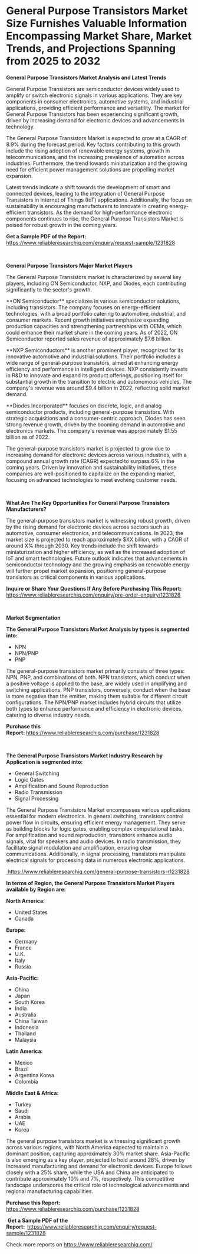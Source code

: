<p><h1>General Purpose Transistors Market Size Furnishes Valuable Information Encompassing Market Share, Market Trends, and Projections Spanning from 2025 to 2032</h1></p><p><strong>General Purpose Transistors Market Analysis and Latest Trends</strong></p>
<p><p>General Purpose Transistors are semiconductor devices widely used to amplify or switch electronic signals in various applications. They are key components in consumer electronics, automotive systems, and industrial applications, providing efficient performance and versatility. The market for General Purpose Transistors has been experiencing significant growth, driven by increasing demand for electronic devices and advancements in technology.</p><p>The General Purpose Transistors Market is expected to grow at a CAGR of 8.9% during the forecast period. Key factors contributing to this growth include the rising adoption of renewable energy systems, growth in telecommunications, and the increasing prevalence of automation across industries. Furthermore, the trend towards miniaturization and the growing need for efficient power management solutions are propelling market expansion.</p><p>Latest trends indicate a shift towards the development of smart and connected devices, leading to the integration of General Purpose Transistors in Internet of Things (IoT) applications. Additionally, the focus on sustainability is encouraging manufacturers to innovate in creating energy-efficient transistors. As the demand for high-performance electronic components continues to rise, the General Purpose Transistors Market is poised for robust growth in the coming years.</p></p>
<p><strong>Get a Sample PDF of the Report:&nbsp;</strong> <a href="https://www.reliableresearchiq.com/enquiry/request-sample/1231828?utm_campaign=2843&utm_medium=2&utm_source=Github&utm_content=ia&utm_term=06042025&utm_id=general-purpose-transistors">https://www.reliableresearchiq.com/enquiry/request-sample/1231828</a></p>
<p>&nbsp;</p>
<p><strong>General Purpose Transistors Major Market Players</strong></p>
<p><p>The General Purpose Transistors market is characterized by several key players, including ON Semiconductor, NXP, and Diodes, each contributing significantly to the sector's growth. </p><p>**ON Semiconductor** specializes in various semiconductor solutions, including transistors. The company focuses on energy-efficient technologies, with a broad portfolio catering to automotive, industrial, and consumer markets. Recent growth initiatives emphasize expanding production capacities and strengthening partnerships with OEMs, which could enhance their market share in the coming years. As of 2022, ON Semiconductor reported sales revenue of approximately $7.6 billion.</p><p>**NXP Semiconductors** is another prominent player, recognized for its innovative automotive and industrial solutions. Their portfolio includes a wide range of general-purpose transistors, aimed at enhancing energy efficiency and performance in intelligent devices. NXP consistently invests in R&D to innovate and expand its product offerings, positioning itself for substantial growth in the transition to electric and autonomous vehicles. The company's revenue was around $9.4 billion in 2022, reflecting solid market demand.</p><p>**Diodes Incorporated** focuses on discrete, logic, and analog semiconductor products, including general-purpose transistors. With strategic acquisitions and a consumer-centric approach, Diodes has seen strong revenue growth, driven by the booming demand in automotive and electronics markets. The company's revenue was approximately $1.55 billion as of 2022.</p><p>The general-purpose transistors market is projected to grow due to increasing demand for electronic devices across various industries, with a compound annual growth rate (CAGR) expected to surpass 6% in the coming years. Driven by innovation and sustainability initiatives, these companies are well-positioned to capitalize on the expanding market, focusing on advanced technologies to meet evolving customer needs.</p></p>
<p>&nbsp;</p>
<p><strong>What Are The Key Opportunities For General Purpose Transistors Manufacturers?</strong></p>
<p><p>The general-purpose transistors market is witnessing robust growth, driven by the rising demand for electronic devices across sectors such as automotive, consumer electronics, and telecommunications. In 2023, the market size is projected to reach approximately $XX billion, with a CAGR of around X% through 2030. Key trends include the shift towards miniaturization and higher efficiency, as well as the increased adoption of IoT and smart technologies. Future outlook indicates that advancements in semiconductor technology and the growing emphasis on renewable energy will further propel market expansion, positioning general-purpose transistors as critical components in various applications.</p></p>
<p><strong>Inquire or Share Your Questions If Any Before Purchasing This Report:</strong> <a href="https://www.reliableresearchiq.com/enquiry/pre-order-enquiry/1231828?utm_campaign=2843&utm_medium=2&utm_source=Github&utm_content=ia&utm_term=06042025&utm_id=general-purpose-transistors">https://www.reliableresearchiq.com/enquiry/pre-order-enquiry/1231828</a></p>
<p>&nbsp;</p>
<p><strong>Market Segmentation</strong></p>
<p><strong>The General Purpose Transistors Market Analysis by types is segmented into:</strong></p>
<p><ul><li>NPN</li><li>NPN/PNP</li><li>PNP</li></ul></p>
<p><p>The general-purpose transistors market primarily consists of three types: NPN, PNP, and combinations of both. NPN transistors, which conduct when a positive voltage is applied to the base, are widely used in amplifying and switching applications. PNP transistors, conversely, conduct when the base is more negative than the emitter, making them suitable for different circuit configurations. The NPN/PNP market includes hybrid circuits that utilize both types to enhance performance and efficiency in electronic devices, catering to diverse industry needs.</p></p>
<p><strong>Purchase this Report:&nbsp;</strong><a href="https://www.reliableresearchiq.com/purchase/1231828?utm_campaign=2843&utm_medium=2&utm_source=Github&utm_content=ia&utm_term=06042025&utm_id=general-purpose-transistors">https://www.reliableresearchiq.com/purchase/1231828</a></p>
<p>&nbsp;</p>
<p><strong>The General Purpose Transistors Market Industry Research by Application is segmented into:</strong></p>
<p><ul><li>General Switching</li><li>Logic Gates</li><li>Amplification and Sound Reproduction</li><li>Radio Transmission</li><li>Signal Processing</li></ul></p>
<p><p>The General Purpose Transistors Market encompasses various applications essential for modern electronics. In general switching, transistors control power flow in circuits, ensuring efficient energy management. They serve as building blocks for logic gates, enabling complex computational tasks. For amplification and sound reproduction, transistors enhance audio signals, vital for speakers and audio devices. In radio transmission, they facilitate signal modulation and amplification, ensuring clear communications. Additionally, in signal processing, transistors manipulate electrical signals for processing data in numerous electronic applications.</p></p>
<p><a href="https://www.reliableresearchiq.com/general-purpose-transistors-r1231828?utm_campaign=2843&utm_medium=2&utm_source=Github&utm_content=ia&utm_term=06042025&utm_id=general-purpose-transistors">&nbsp;https://www.reliableresearchiq.com/general-purpose-transistors-r1231828</a></p>
<p><strong>In terms of Region, the General Purpose Transistors Market Players available by Region are:</strong></p>
<p>
    <p> <strong> North America: </strong>
        <ul>
            <li>United States</li>
            <li>Canada</li>
        </ul>
        </p> 
    <p> <strong> Europe: </strong>
        <ul>
            <li>Germany</li>
            <li>France</li>
            <li>U.K.</li>
            <li>Italy</li>
            <li>Russia</li>
        </ul>
        </p> 
    <p> <strong> Asia-Pacific: </strong>
        <ul>
            <li>China</li>
            <li>Japan</li>
            <li>South Korea</li>
            <li>India</li>
            <li>Australia</li>
            <li>China Taiwan</li>
            <li>Indonesia</li>
            <li>Thailand</li>
            <li>Malaysia</li>
        </ul>
        </p> 
    <p> <strong> Latin America: </strong>
        <ul>
            <li>Mexico</li>
            <li>Brazil</li>
            <li>Argentina Korea</li>
            <li>Colombia</li>
        </ul>
        </p> 
    <p> <strong> Middle East & Africa: </strong>
        <ul>
            <li>Turkey</li>
            <li>Saudi</li>
            <li>Arabia</li>
            <li>UAE</li>
            <li>Korea</li>
        </ul>
    </p>
    </p>
<p><p>The general purpose transistors market is witnessing significant growth across various regions, with North America expected to maintain a dominant position, capturing approximately 30% market share. Asia-Pacific is also emerging as a key player, projected to hold around 28%, driven by increased manufacturing and demand for electronic devices. Europe follows closely with a 25% share, while the USA and China are anticipated to contribute approximately 10% and 7%, respectively. This competitive landscape underscores the critical role of technological advancements and regional manufacturing capabilities.</p></p>
<p><strong>Purchase this Report: </strong><a href="https://www.reliableresearchiq.com/purchase/1231828?utm_campaign=2843&utm_medium=2&utm_source=Github&utm_content=ia&utm_term=06042025&utm_id=general-purpose-transistors">https://www.reliableresearchiq.com/purchase/1231828</a></p>
<p>&nbsp;<strong>Get a Sample PDF of the Report:&nbsp;&nbsp;</strong><a href="https://www.reliableresearchiq.com/enquiry/request-sample/1231828?utm_campaign=2843&utm_medium=2&utm_source=Github&utm_content=ia&utm_term=06042025&utm_id=general-purpose-transistors">https://www.reliableresearchiq.com/enquiry/request-sample/1231828</a></p>
<p><strong></strong></p>
<p>Check more reports on <a href="https://www.reliableresearchiq.com/?utm_campaign=2843&utm_medium=2&utm_source=Github&utm_content=ia&utm_term=06042025&utm_id=general-purpose-transistors">https://www.reliableresearchiq.com/</a></p>